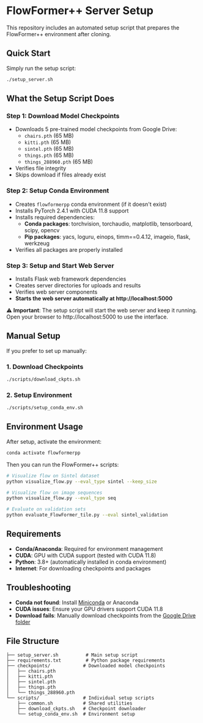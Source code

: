# FlowFormer++ Server Setup

This repository includes an automated setup script that prepares the FlowFormer++ environment after cloning.

## Quick Start

Simply run the setup script:

```bash
./setup_server.sh
```

## What the Setup Script Does

### Step 1: Download Model Checkpoints
- Downloads 5 pre-trained model checkpoints from Google Drive:
  - `chairs.pth` (65 MB)
  - `kitti.pth` (65 MB) 
  - `sintel.pth` (65 MB)
  - `things.pth` (65 MB)
  - `things_288960.pth` (65 MB)
- Verifies file integrity
- Skips download if files already exist

### Step 2: Setup Conda Environment
- Creates `flowformerpp` conda environment (if it doesn't exist)
- Installs PyTorch 2.4.1 with CUDA 11.8 support
- Installs required dependencies:
  - **Conda packages**: torchvision, torchaudio, matplotlib, tensorboard, scipy, opencv
  - **Pip packages**: yacs, loguru, einops, timm==0.4.12, imageio, flask, werkzeug
- Verifies all packages are properly installed

### Step 3: Setup and Start Web Server
- Installs Flask web framework dependencies
- Creates server directories for uploads and results
- Verifies web server components
- **Starts the web server automatically at http://localhost:5000**

⚠️ **Important**: The setup script will start the web server and keep it running. Open your browser to http://localhost:5000 to use the interface.

## Manual Setup

If you prefer to set up manually:

### 1. Download Checkpoints
```bash
./scripts/download_ckpts.sh
```

### 2. Setup Environment
```bash
./scripts/setup_conda_env.sh
```

## Environment Usage

After setup, activate the environment:
```bash
conda activate flowformerpp
```

Then you can run the FlowFormer++ scripts:
```bash
# Visualize flow on Sintel dataset
python visualize_flow.py --eval_type sintel --keep_size

# Visualize flow on image sequences
python visualize_flow.py --eval_type seq

# Evaluate on validation sets
python evaluate_FlowFormer_tile.py --eval sintel_validation
```

## Requirements

- **Conda/Anaconda**: Required for environment management
- **CUDA**: GPU with CUDA support (tested with CUDA 11.8)
- **Python**: 3.8+ (automatically installed in conda environment)
- **Internet**: For downloading checkpoints and packages

## Troubleshooting

- **Conda not found**: Install [Miniconda](https://docs.conda.io/en/latest/miniconda.html) or Anaconda
- **CUDA issues**: Ensure your GPU drivers support CUDA 11.8
- **Download fails**: Manually download checkpoints from the [Google Drive folder](https://drive.google.com/drive/folders/1fyPZvcH4SuNCgnBvIJB2PktT5IN9PYPI)

## File Structure

```
├── setup_server.sh          # Main setup script
├── requirements.txt         # Python package requirements  
├── checkpoints/            # Downloaded model checkpoints
│   ├── chairs.pth
│   ├── kitti.pth
│   ├── sintel.pth
│   ├── things.pth
│   └── things_288960.pth
└── scripts/                # Individual setup scripts
    ├── common.sh           # Shared utilities
    ├── download_ckpts.sh   # Checkpoint downloader
    └── setup_conda_env.sh  # Environment setup
```
